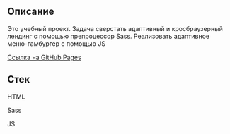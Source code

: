 <h2>Описание</h2>
  <p>Это учебный проект. Задача сверстать адаптивный и кросбраузерный лендинг с помощью препроцессор Sass. Реализовать адаптивное меню-гамбургер с помощью JS</p>
  
  <a href="https://gray92.github.io/adaptivelayout">Ссылка на GitHub Pages</a>

<h2>Стек</h2>
  <p>HTML</p>
  <p>Sass</p>
  <p>JS</p>
